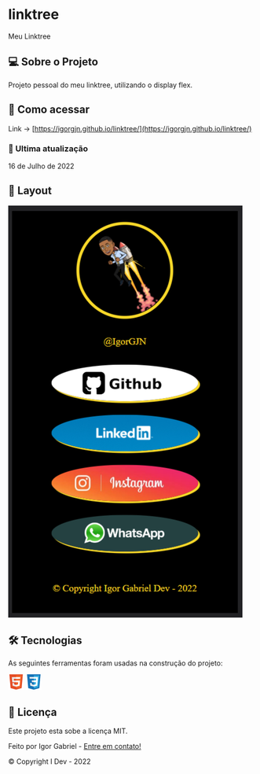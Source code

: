 # linktree
 Meu Linktree

## 💻 Sobre o Projeto
Projeto pessoal do meu linktree, utilizando o display flex.

## 🔗 Como acessar
Link -> [https://igorgjn.github.io/linktree/](https://igorgjn.github.io/linktree/)

### 📅 Ultima atualização 
16 de Julho de 2022

## 🎨 Layout
<code><img height="50%" src="image/layout.png" alt="Layout do site"/></code>
<!--
## 🆕 Novidades
Layout responsivo para mobile. 
Organização dos arquivos. -->

<!-- ### Proximas atualizações 
## 🔢 Versões
-->
## 🛠 Tecnologias

As seguintes ferramentas foram usadas na construção do projeto:

<code><img height="32" src="https://raw.githubusercontent.com/devicons/devicon/master/icons/html5/html5-original.svg" alt="HTML5"/></code>
<code><img height="32" src="https://raw.githubusercontent.com/devicons/devicon/master/icons/css3/css3-original.svg" alt="CSS"/></code>

## 📝 Licença

Este projeto esta sobe a licença MIT.

Feito por Igor Gabriel - [Entre em contato!](https://www.linkedin.com/in/IgorGJN/)

&copy; Copyright I Dev - 2022